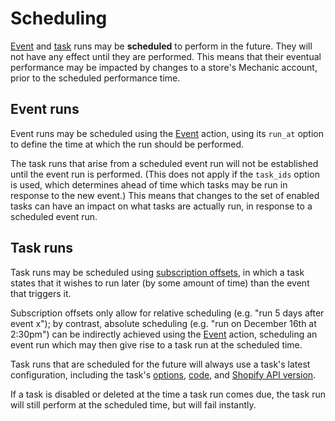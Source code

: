 # Scheduling

[Event](../actions/event.md) and [task](../tasks/) runs may be **scheduled** to perform in the future. They will not have any effect until they are performed. This means that their eventual performance may be impacted by changes to a store's Mechanic account, prior to the scheduled performance time.

## Event runs

Event runs may be scheduled using the [Event](../actions/event.md) action, using its `run_at` option to define the time at which the run should be performed.

The task runs that arise from a scheduled event run will not be established until the event run is performed. \(This does not apply if the `task_ids` option is used, which determines ahead of time which tasks may be run in response to the new event.\) This means that changes to the set of enabled tasks can have an impact on what tasks are actually run, in response to a scheduled event run.

## Task runs

Task runs may be scheduled using [subscription offsets](../tasks/subscriptions.md#offsets), in which a task states that it wishes to run later \(by some amount of time\) than the event that triggers it.

Subscription offsets only allow for relative scheduling \(e.g. "run 5 days after event x"\); by contrast, absolute scheduling \(e.g. "run on December 16th at 2:30pm"\) can be indirectly achieved using the [Event](../actions/event.md) action, scheduling an event run which may then give rise to a task run at the scheduled time.

Task runs that are scheduled for the future will always use a task's latest configuration, including the task's [options](../tasks/options/), [code](../tasks/code/), and [Shopify API version](../tasks/shopify-api-version.md).

If a task is disabled or deleted at the time a task run comes due, the task run will still perform at the scheduled time, but will fail instantly.

